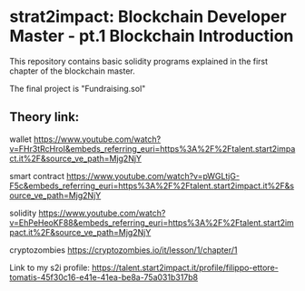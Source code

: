 # strat2impact: Blockchain Developer Master - pt.1 Blockchain Introduction

This repository contains basic solidity programs explained in the first chapter of the blockchain master.

The final project is "Fundraising.sol"


## Theory link:

wallet
https://www.youtube.com/watch?v=FHr3tRcHroI&embeds_referring_euri=https%3A%2F%2Ftalent.start2impact.it%2F&source_ve_path=Mjg2NjY

smart contract 
https://www.youtube.com/watch?v=pWGLtjG-F5c&embeds_referring_euri=https%3A%2F%2Ftalent.start2impact.it%2F&source_ve_path=Mjg2NjY

solidity
https://www.youtube.com/watch?v=EhPeHeoKF88&embeds_referring_euri=https%3A%2F%2Ftalent.start2impact.it%2F&source_ve_path=Mjg2NjY

cryptozombies
https://cryptozombies.io/it/lesson/1/chapter/1


Link to my s2i profile: https://talent.start2impact.it/profile/filippo-ettore-tomatis-45f30c16-e41e-41ea-be8a-75a031b317b8
